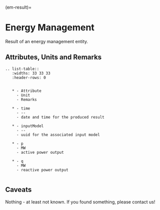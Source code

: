 (em-result)=

# Energy Management

Result of an energy management entity.

## Attributes, Units and Remarks

```{eval-rst}
.. list-table::
   :widths: 33 33 33
   :header-rows: 0


   * - Attribute
     - Unit
     - Remarks

   * - time
     - --
     - date and time for the produced result

   * - inputModel
     - --
     - uuid for the associated input model

   * - p
     - MW
     - active power output

   * - q
     - MW
     - reactive power output


```

## Caveats

Nothing - at least not known.
If you found something, please contact us!

